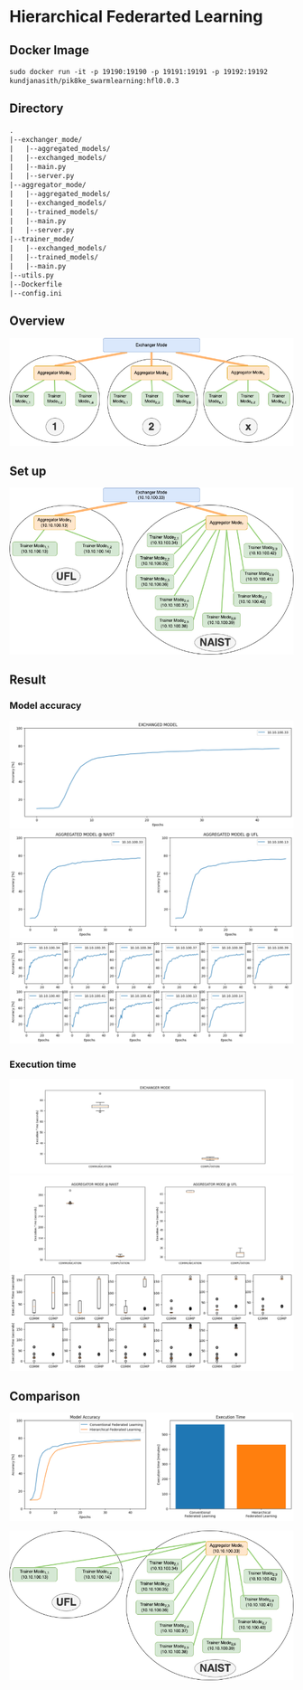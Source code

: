 # Hierarchical Federarted Learning

## Docker Image
```
sudo docker run -it -p 19190:19190 -p 19191:19191 -p 19192:19192 kundjanasith/pik8ke_swarmlearning:hfl0.0.3
```

## Directory
```
.
|--exchanger_mode/
|   |--aggregated_models/
|   |--exchanged_models/
|   |--main.py
|   |--server.py 
|--aggregator_mode/
|   |--aggregated_models/
|   |--exchanged_models/
|   |--trained_models/
|   |--main.py
|   |--server.py 
|--trainer_mode/
|   |--exchanged_models/
|   |--trained_models/
|   |--main.py
|--utils.py
|--Dockerfile
|--config.ini
```

## Overview

![overview](figures/overview.png)

## Set up

![overview](figures/setup.png)


## Result

### Model accuracy
![accuracy_exchanger](figures/accuracy/exchanger.png)
![accuracy_aggregator](figures/accuracy/aggregator.png)
![accuracy_trainer](figures/accuracy/trainer.png)

### Execution time
![time_exchanger](figures/time/exchanger.png)
![time_aggregator](figures/time/aggregator.png)
![time_trainer](figures/time/trainer.png)

<!-- ### Timeline
![timeline](figures/time/timeline_ep45.png) -->

## Comparison
![compare](figures/compare.png)

![conventional](figures/conventional_FL.png)


